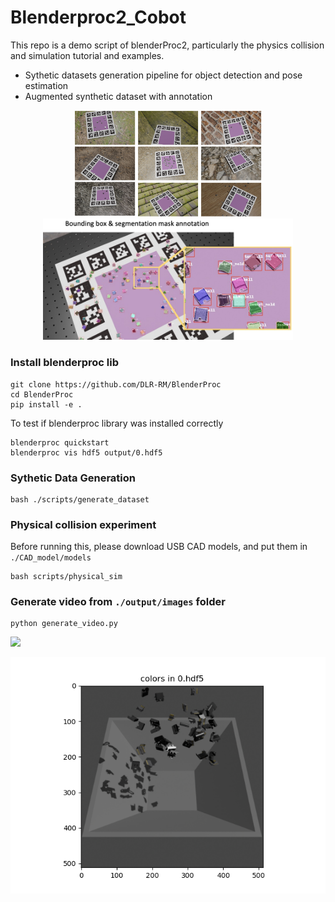# Blenderproc2_Cobot
This repo is a demo script of blenderProc2, particularly the physics collision and simulation tutorial and examples.
* Sythetic datasets generation pipeline for object detection and pose estimation
* Augmented synthetic dataset with annotation
<p align="center">
  <img src="https://github.com/yangfei4/Sim2real/blob/main/figures/synthetic.jpg" width="300">
  <img src="https://github.com/yangfei4/Sim2real/blob/main/figures/synthetic_data_with_annotation.jpg?raw=true" width="400">
</p>

### Install blenderproc lib

```
git clone https://github.com/DLR-RM/BlenderProc
cd BlenderProc
pip install -e .
```
To test if blenderproc library was installed correctly
```
blenderproc quickstart
blenderproc vis hdf5 output/0.hdf5
```

### Sythetic Data Generation
```
bash ./scripts/generate_dataset
```


### Physical collision experiment
Before running this, please download USB CAD models, and put them in `./CAD_model/models`
```
bash scripts/physical_sim
```

### Generate video from `./output/images` folder
```
python generate_video.py
```

![](https://github.com/yangfei4/BlenderProc2_Cobot/blob/main/output/simulation_demo.gif)

![plot](https://github.com/D-YF/BlenderProc2_Cobot/blob/main/output/demo.png)
